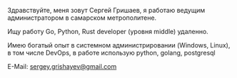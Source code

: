 Здравствуйте, меня зовут Сергей Гришаев, я работаю ведущим администратором в самарском метрополитене.

Ищу работу Go, Python, Rust developer (уровня middle) удаленно.

Имею богатый опыт в системном администрировании (Windows, Linux), в том числе DevOps, в работе использую python, golang, postgresql

E-Mail: sergey.grishayev@gmail.com

<!---
igiant/igiant is a ✨ special ✨ repository because its `README.md` (this file) appears on your GitHub profile.
You can click the Preview link to take a look at your changes.
--->
